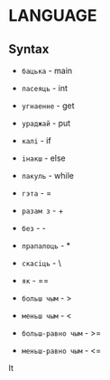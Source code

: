 # LANGUAGE 

## Syntax



* `бацька`          - main
* `пасеяць`         - int
* `угнаенне`        - get
* `ураджай`         - put  

* `калi`            - if
* `iнакш`           - else
* `пакуль`          - while

* `гэта`            - = 
* `разам з`         - + 
* `без`             - -
* `прапалоць`       - *
* `скасiць`         - \
  
* `як`              - ==
* `больш чым`       - >
* `меньш чым`       - <
* `больш-равно чым` - >=
* `меньш-равно чым` - <=
  
It 
